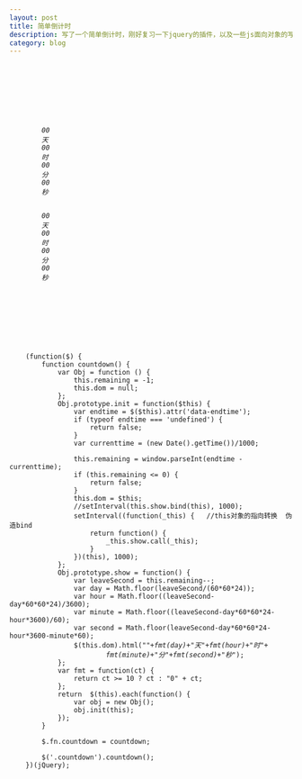 ```yaml
---
layout: post
title: 简单倒计时
description: 写了一个简单倒计时，刚好复习一下jquery的插件，以及一些js面向对象的写法
category: blog
---
```

<pre><code>
<html>
<head lang="en">
    <meta charset="UTF-8">
    <title></title>
</head>
<body>
    <span class="countdown" data-endtime="1432326131">
        <i>00</i>
        <em>天</em>
        <i>00</i>
        <em>时</em>
        <i>00</i>
        <em>分</em>
        <i>00</i>
        <em>秒</em>
    </span>
    <span class="countdown" data-endtime="1431326131">
        <i>00</i>
        <em>天</em>
        <i>00</i>
        <em>时</em>
        <i>00</i>
        <em>分</em>
        <i>00</i>
        <em>秒</em>
    </span>
</body>
<script src="http://apps.bdimg.com/libs/jquery/2.1.1/jquery.min.js"></script>
<script type="text/javascript">

    (function($) {
        function countdown() {
            //创建一个构造器
            var Obj = function () {
                this.remaining = -1;
                this.dom = null;
            };
            Obj.prototype.init = function($this) {
                var endtime = $($this).attr('data-endtime');
                if (typeof endtime === 'undefined') {
                    return false;
                }
                var currenttime = (new Date().getTime())/1000;

                this.remaining = window.parseInt(endtime - currenttime);
                if (this.remaining <= 0) {
                    return false;
                }
                this.dom = $this;
                //setInterval(this.show.bind(this), 1000);
                setInterval((function(_this) {   //this对象的指向转换  伪造bind
                    return function() {
                        _this.show.call(_this);
                    }
                })(this), 1000);
            };
            Obj.prototype.show = function() {
                var leaveSecond = this.remaining--;
                var day = Math.floor(leaveSecond/(60*60*24));
                var hour = Math.floor((leaveSecond-day*60*60*24)/3600);
                var minute = Math.floor((leaveSecond-day*60*60*24-hour*3600)/60);
                var second = Math.floor(leaveSecond-day*60*60*24-hour*3600-minute*60);
                $(this.dom).html("<i>"+fmt(day)+"</i><em>天</em><i>"+fmt(hour)+"</i><em>时</em><i>"+
                        fmt(minute)+"</i><em>分</em><i>"+fmt(second)+"</i><em>秒</em>");
            };
            var fmt = function(ct) {
                return ct >= 10 ? ct : "0" + ct;
            };
            return  $(this).each(function() {
                var obj = new Obj();
                obj.init(this);
            });
        }

        $.fn.countdown = countdown;

        $('.countdown').countdown();
    })(jQuery);

</script>
</html>
</code></pre>

<pre><code>
    (function($) {
        function countdown() {
            var Obj = function () {
                this.remaining = -1;
                this.dom = null;
            };
            Obj.prototype.init = function($this) {
                var endtime = $($this).attr('data-endtime');
                if (typeof endtime === 'undefined') {
                    return false;
                }
                var currenttime = (new Date().getTime())/1000;

                this.remaining = window.parseInt(endtime - currenttime);
                if (this.remaining <= 0) {
                    return false;
                }
                this.dom = $this;
                //setInterval(this.show.bind(this), 1000);
                setInterval((function(_this) {   //this对象的指向转换  伪造bind
                    return function() {
                        _this.show.call(_this);
                    }
                })(this), 1000);
            };
            Obj.prototype.show = function() {
                var leaveSecond = this.remaining--;
                var day = Math.floor(leaveSecond/(60*60*24));
                var hour = Math.floor((leaveSecond-day*60*60*24)/3600);
                var minute = Math.floor((leaveSecond-day*60*60*24-hour*3600)/60);
                var second = Math.floor(leaveSecond-day*60*60*24-hour*3600-minute*60);
                $(this.dom).html("<i>"+fmt(day)+"</i><em>天</em><i>"+fmt(hour)+"</i><em>时</em><i>"+
                        fmt(minute)+"</i><em>分</em><i>"+fmt(second)+"</i><em>秒</em>");
            };
            var fmt = function(ct) {
                return ct >= 10 ? ct : "0" + ct;
            };
            return  $(this).each(function() {
                var obj = new Obj();
                obj.init(this);
            });
        }

        $.fn.countdown = countdown;

        $('.countdown').countdown();
    })(jQuery);
</code></pre>